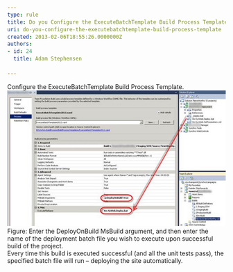 ```yaml
---
type: rule
title: Do you Configure the ExecuteBatchTemplate Build Process Template?
uri: do-you-configure-the-executebatchtemplate-build-process-template
created: 2013-02-06T18:55:26.0000000Z
authors:
- id: 24
  title: Adam Stephensen

---
```


 
Configure the ExecuteBatchTemplate Build Process Template.
 ![](configure-executebatch.jpg)Figure: Enter the DeployOnBuild MsBuild argument, and then enter the name of the deployment batch file you wish to execute upon successful build of the project.<br>
Every time this build is executed successful (and all the unit tests pass), the specified batch file will run – deploying the site automatically.
